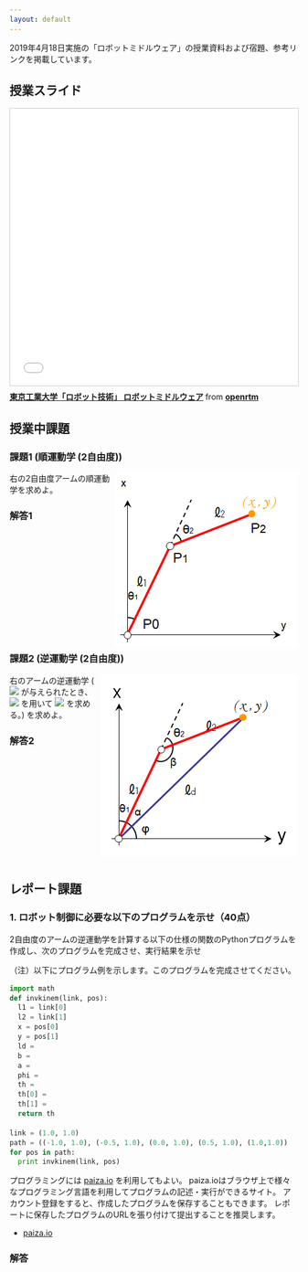 ```yaml
---
layout: default
---
```


2019年4月18日実施の「ロボットミドルウェア」の授業資料および宿題、参考リンクを掲載しています。

## 授業スライド

<iframe src="//www.slideshare.net/slideshow/embed_code/key/gGqN886eS5iRzg" width="595" height="485" frameborder="0" marginwidth="0" marginheight="0" scrolling="no" style="border:1px solid #CCC; border-width:1px; margin-bottom:5px; max-width: 100%;" allowfullscreen> </iframe> <div style="margin-bottom:5px"> <strong> <a href="//www.slideshare.net/openrtm/ss-93470488" title="東京工業大学「ロボット技術」 ロボットミドルウェア" target="_blank">東京工業大学「ロボット技術」 ロボットミドルウェア</a> </strong> from <strong><a href="https://www.slideshare.net/openrtm" target="_blank">openrtm</a></strong> </div>

## 授業中課題

### 課題1 (順運動学 (2自由度))
<img src="https://github.com/n-ando/titech_robotics/raw/master/figs/q0_fig1.png" align="right">

右の2自由度アームの順運動学を求めよ。


### 解答1
<br />
<br />
<br />
<br />
<br />
<br />
<br />
<br />
<br />
<br />
<br />
<!--
点P2 <img src="https://latex.codecogs.com/gif.latex?(x,&space;y)"> の の値を <img src="https://latex.codecogs.com/gif.latex?l_1,&space;l_2,&space;\theta_1,&space;\theta_2"> で表す。

//まず、点P1 <img src="https://latex.codecogs.com/gif.latex?(x_1,&space;y_1)">  の座標は、
-->

<!--
$$
\begin{eqnarray}
x_1 & = & l_1 \cos\theta_1 \\
y_1 & = & l_1 \sin\theta_1
\end{eqnarray}
$$
-->

<!--
<img src="https://latex.codecogs.com/gif.latex?x_1&space;=&space;l_1\cos\theta_1"><br>
<img src="https://latex.codecogs.com/gif.latex?x_2&space;=&space;l_1\sin\theta_2">

点P1からみた点P2の座標 <img src="https://latex.codecogs.com/gif.latex?(x_2,&space;y_2)"> は、
-->

<!--$$
\begin{eqnarray}
x_2 & = & l_2 \times \cos(\theta_1 + \theta_2) \\
y_2 & = & l_2 \times \sin(\theta_1 + \theta_2)
\end{eqnarray}
$$-->

<!--
<img src="https://latex.codecogs.com/gif.latex?x_2&space;&&space;=&space;&&space;l_2&space;\cos(\theta_1&space;&plus;&space;\theta_2)"><br>
<img src="https://latex.codecogs.com/gif.latex?x_2&space;&&space;=&space;&&space;l_2&space;\sin(\theta_1&space;&plus;&space;\theta_2)">

であり、最終的に (x, y) は以下の式で表される。
-->
<!--
$$
//\begin{eqnarray}
x = l_1\cos\theta_1 + l_2\cos(\theta_1 + \theta_2) \\
y = l_1\sin\theta_1 + l_2\sin(\theta_1 + \theta_2)
\end{eqnarray}
$$
-->

<!--
<img src="https://latex.codecogs.com/gif.latex?x&space;=&space;l_1\cos\theta_1&space;&plus;&space;l_2\cos(\theta_1&space;&plus;&space;\theta_2)"><br>
<img src="https://latex.codecogs.com/gif.latex?y&space;=&space;l_1\sin\theta_1&space;&plus;&space;l_2\sin(\theta_1&space;&plus;&space;\theta_2)">
-->


### 課題2 (逆運動学 (2自由度))
<img src="https://github.com/n-ando/titech_robotics/raw/master/figs/q0_fig2.png" align="right">

右のアームの逆運動学 (<img src="https://latex.codecogs.com/gif.latex?(x,&space;y)"> が与えられたとき、<img src="https://latex.codecogs.com/gif.latex?l_1,&space;l_2"> を用いて
<img src="https://latex.codecogs.com/gif.latex?(\theta_1,&space;\theta_2)"> を求める。) を求めよ。


### 解答2
<br />
<br />
<br />
<br />
<br />
<br />
<br />
<br />
<br />
<br />
<br />
<!--
図中 <img src="https://latex.codecogs.com/gif.latex?\theta_1,&space;\theta_2"> は <img src="https://latex.codecogs.com/gif.latex?\alpha,&space;\beta,&space;\phi"> を用いて以下の式で表される。
-->
<!--
$$
\begin{eqnarray}
\theta_1 & = & \frac{\pi}{2} - \alpha - \phi \\
\theta_2 & = & \pi - \beta
\end{eqnarray}
$$
-->

<!--
<img src="https://latex.codecogs.com/gif.latex?\theta_1&space;=&space;\frac{\pi}{2}&space;-&space;\alpha&space;-&space;\phi"><br>
<img src="https://latex.codecogs.com/gif.latex?\theta_2&space;=&space;\pi&space;-&space;\beta">

余弦定理と逆関数を使って、<img src="https://latex.codecogs.com/gif.latex?\cos\alpha,&space;\cos\beta,&space;\tan\phi"> の値を求めると、
-->
<!--$$
\begin{eqnarray}
\cos\alpha = \left\(\frac{l_1^2 + l_d^2 - l_2^2}{2l_1l_d}\right\) \\
\cos\beta  = \left\(\frac{l_1^2 + l_2^2 - l_d^2}{2l_1l_2}\right\) \\
\tan\phi   = \frac{y}{x}
\end{eqnarray}
$$-->

<!--
<img src="https://latex.codecogs.com/gif.latex?\cos\alpha&space;=&space;\left\(\frac{l_1^2&space;&plus;&space;l_d^2&space;-&space;l_2^2}{2l_1l_d}\right\)"><br>
<img src="https://latex.codecogs.com/gif.latex?\cos\beta&space;=&space;\left\(\frac{l_1^2&space;&plus;&space;l_2^2&space;-&space;l_d^2}{2l_1l_2}\right\)"><br>
<img src="https://latex.codecogs.com/gif.latex?\tan\phi&space;=&space;\frac{y}{x}">

逆関数を用いて以下のように表すことができる。
-->
<!--
$$
\begin{eqnarray}
\alpha = \arccos\left\(\frac{l_1^2 + l_d^2 - l_2^2}{2l_1l_d}\right\) \\
\beta  = \arcsin\left\(\frac{l_1^2 + l_2^2 - l_d^2}{2l_1l_2}\right\) \\
\phi   = \arctan\frac{y}{x}
\end{eqnarray}
$$
-->
<!--
<img src="https://latex.codecogs.com/gif.latex?\alpha&space;=&space;\arccos\left\(\frac{l_1^2&space;&plus;&space;l_d^2&space;-&space;l_2^2}{2l_1l_d}\right\)"><br>
<img src="https://latex.codecogs.com/gif.latex?\beta&space;=&space;\arcsin\left\(\frac{l_1^2&space;&plus;&space;l_2^2&space;-&space;l_d^2}{2l_1l_2}\right\)"><br>
<img src="https://latex.codecogs.com/gif.latex?\phi&space;=&space;\arctan\frac{y}{x}">

以上より、求める角度は、
-->

<!--
$$
\begin{eqnarray}
\theta_1 = \frac{\pi}{2} - \arccos\left(\frac{l_1^2 + l_d^2 - l_2^2}{2l_1l_d}\right) - \arctan\frac{y}{x}
\theta_2 = \pi - \arcsin\left(\frac{l_1^2 + l_2^2 - l_d^2}{2l_1l_2}\right)
\end{eqnarray}
$$
-->

<!--
<img src="https://latex.codecogs.com/gif.latex?\theta_1&space;=&space;\frac{\pi}{2}&space;-&space;\arccos\left(\frac{l_1^2&space;&plus;&space;l_d^2&space;-&space;l_2^2}{2l_1l_d}\right)&space;-&space;\arctan\frac{y}{x}"><br>
<img src="https://latex.codecogs.com/gif.latex?\theta_2&space;=&space;\pi&space;-&space;\arcsin\left(\frac{l_1^2&space;&plus;&space;l_2^2&space;-&space;l_d^2}{2l_1l_2}\right)">


なお、この逆運動学にはもう一つの解があります。
-->

## レポート課題

### 1. ロボット制御に必要な以下のプログラムを示せ（40点）
2自由度のアームの逆運動学を計算する以下の仕様の関数のPythonプログラムを作成し、次のプログラムを完成させ、実行結果を示せ　

（注）以下にプログラム例を示します。このプログラムを完成させてください。

```python
import math
def invkinem(link, pos):
  l1 = link[0]
  l2 = link[1]
  x = pos[0]
  y = pos[1]
  ld = 
  b = 
  a = 
  phi = 
  th = 
  th[0] = 
  th[1] = 
  return th

link = (1.0, 1.0)
path = ((-1.0, 1.0), (-0.5, 1.0), (0.0, 1.0), (0.5, 1.0), (1.0,1.0))
for pos in path:
  print invkinem(link, pos)
```

プログラミングには [paiza.io](https://paiza.io/ja/) を利用してもよい。
paiza.ioはブラウザ上で様々なプログラミング言語を利用してプログラムの記述・実行ができるサイト。
アカウント登録をすると、作成したプログラムを保存することもできます。
レポートに保存したプログラムのURLを張り付けて提出することを推奨します。

* [paiza.io](https://paiza.io/ja/) 

### 解答
<br />
<br />
<br />
<br />
<br />
<br />
<br />
<br />
<br />
<br />
<br />
<!--
逆運動学は2つの解があり、以下の二通りのプログラムが正解となります。

```python
import math

def invkinem(link, pos):
	l1 = link[0]
	l2 = link[1]
	x = pos[0]
	y = pos[1]
	ld = math.sqrt(x * x + y * y)
	b = math.acos((l1 * l1 + l2 * l2 - ld * ld) / (2 * l1 * l2))
	a = math.acos((l1 * l1 + ld * ld - l2 * l2) / (2 * l1 * ld))
	phi = math.atan2(y, x)
	th = [0] * 2
	th[0] = - ((math.pi / 2) - a - phi)
	th[1] = -(math.pi - b)

	return th

link = (1.0, 1.0)
path = ((-1.0, 1.0), (-0.5, 1.0), (0.0, 1.0), (0.5, 1.0), (1.0,1.0))
for pos in path:
  print invkinem(link, pos)
```

```python
import math

def invkinem(link, pos):
	l1 = link[0]
	l2 = link[1]
	x = pos[0]
	y = pos[1]
	ld = math.sqrt(x * x + y * y)
	b = math.acos((l1 * l1 + l2 * l2 - ld * ld) / (2 * l1 * l2))
	a = math.acos((l1 * l1 + ld * ld - l2 * l2) / (2 * l1 * ld))
	phi = math.atan2(y, x)
	th = [0] * 2
	th[0] = - (math.pi / 2 + a - phi)
	th[1] = math.pi - b
	return th
  
link = (1.0, 1.0)
path = ((-1.0, 1.0), (-0.5, 1.0), (0.0, 1.0), (0.5, 1.0), (1.0,1.0))
for pos in path:
  print invkinem(link, pos)
```

以下の paiza.io 上のプログラムでは、以上の2通りのプログラムを実行し逆運動学を求めたうえで、順運動学で検算をしています。
以下のURLにアクセスして試しに実行してみましょう。

* [paiza.io上で実行](https://paiza.io/projects/mxUaGuuAqr2DLu-9vS7Rmg)
-->


### 2.ミドルウエアを利用したサンプルプログラムを示せ
#### a) ロボットミドルウエアを一つ選び、データの送信を行う手順・方法を調べ説明せよ（20点）
結果として、コメントを付したソースコード（完全である必要はないが、データ送信に必要な最低限の部分を示すこと。例えばRTMであればonExecute関数部分。）を添付せよ。

#### b) 同様に、データの受信を行う手順・方法を調べ説明せよ（20点）
結果として、コメントを付したソースコード（完全である必要はないが、データ受信に必要な最低限の部分を示すこと。例えばRTMであればonExecute関数部分。 ）を添付せよ。

（注）この課題では、Web上から適切なプログラムを取得し、その内容を理解しているかどうかを見ます。1行ごとに何をしているか理解し、適切なコメントを付記しているかどうかで理解度を採点します。

### 解答

#### a) データの送信を行う手順・方法
<br />
<br />
<br />
<br />
<br />
<br />
<br />
<br />
<br />
<br />
<br />
<!--
OpenRTM-aistのConsoleInサンプルのConsoleIn.cppのonExecute部分。

* [参考ページ](http://hmatsudaiac.wixsite.com/venus-robotix/define-namingformats-c-windows)

```cpp
RTC::ReturnCode_t ConsoleIn::onExecute(RTC::UniqueId ec_id) // Active状態で周期実行される関数。
{
  std::cout << "input number: ";  // ユーザに入力を促す。
  std::cin >> m_data.data; // ユーザからの入力値を得る。
  setTimestamp(m_data); // データにタイムスタンプを押す。
  m_dataOut.write(); // OutPortからデータを送信。
  return RTC::RTC_OK;
}
```

ROSの送信コード（パブリッシャ）のコードを以下に示す。

* [参考ページ](http://wiki.ros.org/ja/ROS/Tutorials/WritingPublisherSubscriber%28c%2B%2B%29)

```cpp
#include "ros/ros.h"  // ROSメインヘッダのインクルード
#include "std_msgs/String.h" // ROSメッセージ形式 std_msgs/String のインクルード
#include <sstream> // 標準string streamのインクルード

int main(int argc, char **argv) // メイン関数
{
  ros::init(argc, argv, "talker"); // ROS初期化
  ros::NodeHandle n; // ROSノード(ROSモジュールの基本単位)のハンドルの宣言
  ros::Publisher chatter_pub = n.advertise<std_msgs::String>("chatter", 1000); // 送信を行うPublisherの作成
  ros::Rate loop_rate(10); 

  int count = 0;
  while (ros::ok()) // メインループ
  {
    std_msgs::String msg;
    std::stringstream ss;
    ss << "hello world " << count; // 送信文字列を作成
    msg.data = ss.str(); // 送信文字列を代入
    ROS_INFO("%s", msg.data.c_str()); 
    chatter_pub.publish(msg); // 文字列をサブスクライバに対して送信
    ros::spinOnce(); // するべきその他の仕事（コールバック処理等）をする。おまじない。
    ++count;
  }
  return 0;
}
```
-->

#### b) データの受信を行う手順・方法
<br />
<br />
<br />
<br />
<br />
<br />
<br />
<br />
<br />
<br />
<br />
<!--
OpenRTMのConsoleOutサンプルのConsoleOut.cppのonExecute部分。

* [参考ページ](http://hmatsudaiac.wixsite.com/venus-robotix/define-namingformats-c-windows)

```cpp
RTC::ReturnCode_t ConsoleOut::onExecute(RTC::UniqueId ec_id) // Active状態で周期実行される関数。
{
  if(m_dataIn.isNew()) // データ入力があれば以下を実行。
  {
    m_dataIn.read(); // InPortからデータを読み込み。
    std::cout << "received: " << m_data.data << std::endl; // 読み込まれたデータを表示。
    std::cout << "sec: " << m_data.tm.sec << " nsec: " << m_data.tm.nsec << std::endl; // 読み込まれたデータのタイムスタンプを表示。
  }
  return RTC::RTC_OK;
}
```

ROSの受信コード（サブスクライバ）のコードを以下に示す。

* [参考ページ](http://wiki.ros.org/ja/ROS/Tutorials/WritingPublisherSubscriber%28c%2B%2B%29)


```cpp
#include "ros/ros.h"  // ROSメインヘッダのインクルード
#include "std_msgs/String.h" // ROSメッセージ形式 std_msgs/String のインクルード

void chatterCallback(const std_msgs::String::ConstPtr& msg) // データ受信のためのコールバック関数
{
  // データが受信されるとString型データが msg に代入されて受け取ることができる。
  ROS_INFO("I heard: [%s]", msg->data.c_str());
}

int main(int argc, char **argv)
{
  ros::init(argc, argv, "listener"); // ROS初期化
  ros::NodeHandle n; // このノードのハンドル
  ros::Subscriber sub = n.subscribe("chatter", 1000, chatterCallback); // サブスクライバの作成
  ros::spin(); // サブスクライバ等の仕事が来るまで待つループ。終了の割り込み等が入るまで永遠にブロックされる。
  return 0;
}
```
-->

### 3. 授業の感想（20点）
授業の感想、プログラミング、ロボットミドルウェアに対しての感想を記載してください。


- 問い合わせ： n-ando@aist.go.jp

